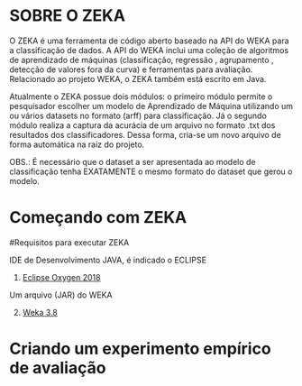 # SOBRE O ZEKA

O ZEKA é uma ferramenta de código aberto baseado na API do WEKA para a classificação de dados. A API do WEKA inclui uma coleção de algoritmos de aprendizado de máquinas (classificação, regressão , agrupamento , detecção de valores fora da curva) e ferramentas para avaliação. Relacionado ao projeto WEKA, o ZEKA também está escrito em Java.

 Atualmente o ZEKA possue dois módulos: o primeiro módulo permite o pesquisador escolher um modelo de Aprendizado de Máquina utilizando um ou vários datasets no formato (arff) para classificação. Já o segundo módulo realiza a captura da acurácia de um arquivo no formato .txt dos resultados dos classificadores. Dessa forma, cria-se um novo arquivo de forma automática na raiz do projeto.

 OBS.: É necessário que o dataset a ser apresentada ao modelo de classificação tenha EXATAMENTE o mesmo formato do dataset que gerou o modelo.

# Começando com ZEKA

#Requisitos para executar ZEKA

IDE de Desenvolvimento JAVA, é indicado o ECLIPSE  

1) [Eclipse Oxygen 2018](
https://www.eclipse.org/downloads/download.php?file=/oomph/epp/oxygen/R2/eclipse-inst-win64.exe&mirror_id=576)

Um arquivo (JAR) do WEKA

2) [Weka 3.8](http://prdownloads.sourceforge.net/weka/weka-3-8-2jre-x64.exe) 


# Criando um experimento empírico de avaliação

